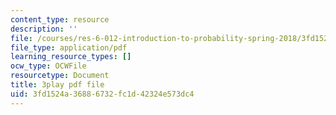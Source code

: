 ```yaml
---
content_type: resource
description: ''
file: /courses/res-6-012-introduction-to-probability-spring-2018/3fd1524a36886732fc1d42324e573dc4_4CkWjk40TBY.pdf
file_type: application/pdf
learning_resource_types: []
ocw_type: OCWFile
resourcetype: Document
title: 3play pdf file
uid: 3fd1524a-3688-6732-fc1d-42324e573dc4
---
```

